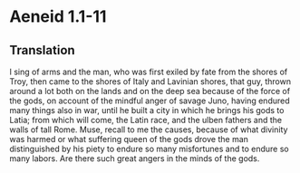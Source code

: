 # Aeneid 1.1-11

## Translation

I sing of arms and the man, who was first exiled by fate from the shores of Troy, then came to the shores of Italy and Lavinian shores, that guy, thrown around a lot both on the lands and on the deep sea because of the force of the gods, on account of the mindful anger of savage Juno, having endured many things also in war, until he built a city in which he brings his gods to Latia; from which will come, the Latin race, and the ulben fathers and the walls of tall Rome. Muse, recall to me the causes, because of what divinity was harmed or what suffering queen of the gods drove the man distinguished by his piety to endure so many misfortunes and to endure so many labors. Are there such great angers in the minds of the gods.
